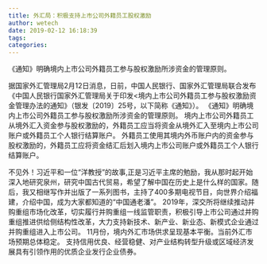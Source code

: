 ```yaml
---
title: 外汇局：积极支持上市公司外籍员工股权激励
author: wetech
date: 2019-02-12 16:18:39
tags: 
categories: 
---
```

《通知》明确境内上市公司外籍员工参与股权激励所涉资金的管理原则。
<!-- more -->
据国家外汇管理局2月12日消息，日前，中国人民银行、国家外汇管理局联合发布《中国人民银行国家外汇管理局关于印发<境内上市公司外籍员工参与股权激励资金管理办法的通知》（银发〔2019〕25号，以下简称《通知》）。
《通知》明确境内上市公司外籍员工参与股权激励所涉资金的管理原则。
境内上市公司外籍员工从境外汇入资金参与股权激励的，外籍员工应当将资金从境外汇入至境内上市公司账户或外籍员工个人银行结算账户。
外籍员工使用其境内外币账户内的资金参与股权激励的，外籍员工应将资金结汇后划入境内上市公司账户或外籍员工个人银行结算账户。
 
 
不见外！习近平和一位“洋教授”的故事,正是习近平主席的勉励，我从那时起开始深入地研究泉州，研究中国古代贸易，希望了解中国在历史上是什么样的国家。随后，我又相继写作并出版了一系列图书，主持了400多期电视节目，向世界介绍福建，介绍中国，成为大家都知道的“中国通老潘”。
2019年，深交所将继续推动并购重组市场化改革，切实履行并购重组一线监管职责，积极引导上市公司通过并购重组推进供给侧结构性改革，大力支持新技术、新产业、新业态、新模式企业通过并购重组进入上市公司。
11月份，境内外汇市场供求呈现基本平衡。当前外汇市场预期总体稳定。
支持信用优良、经营稳健、对产业结构转型升级或区域经济发展具有引领作用的优质企业发行企业债券。
